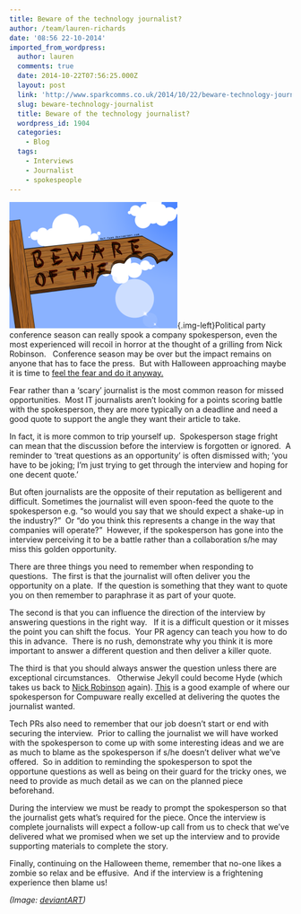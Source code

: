 ```yaml
---
title: Beware of the technology journalist?
author: /team/lauren-richards
date: '08:56 22-10-2014'
imported_from_wordpress:
  author: lauren
  comments: true
  date: 2014-10-22T07:56:25.000Z
  layout: post
  link: 'http://www.sparkcomms.co.uk/2014/10/22/beware-technology-journalist/'
  slug: beware-technology-journalist
  title: Beware of the technology journalist?
  wordpress_id: 1904
  categories:
    - Blog
  tags:
    - Interviews
    - Journalist
    - spokespeople
---
```


![beware_of_the____](beware_of_the____-300x225.png){.img-left}Political party conference season can really spook a company spokesperson, even the most experienced will recoil in horror at the thought of a grilling from Nick Robinson.   Conference season may be over but the impact remains on anyone that has to face the press.  But with Halloween approaching maybe it is time to [feel the fear and do it anyway.](http://www.susanjeffers.com/home/detailtemplate.cfm?catID=2234)

Fear rather than a ‘scary’ journalist is the most common reason for missed opportunities.  Most IT journalists aren’t looking for a points scoring battle with the spokesperson, they are more typically on a deadline and need a good quote to support the angle they want their article to take. 

In fact, it is more common to trip yourself up.  Spokesperson stage fright can mean that the discussion before the interview is forgotten or ignored.  A reminder to ‘treat questions as an opportunity’ is often dismissed with; ‘you have to be joking; I’m just trying to get through the interview and hoping for one decent quote.’ 

But often journalists are the opposite of their reputation as belligerent and difficult. Sometimes the journalist will even spoon-feed the quote to the spokesperson e.g. “so would you say that we should expect a shake-up in the industry?”  Or “do you think this represents a change in the way that companies will operate?”  However, if the spokesperson has gone into the interview perceiving it to be a battle rather than a collaboration s/he may miss this golden opportunity. 

There are three things you need to remember when responding to questions.  The first is that the journalist will often deliver you the opportunity on a plate.  If the question is something that they want to quote you on then remember to paraphrase it as part of your quote.

The second is that you can influence the direction of the interview by answering questions in the right way.   If it is a difficult question or it misses the point you can shift the focus.  Your PR agency can teach you how to do this in advance.  There is no rush, demonstrate why you think it is more important to answer a different question and then deliver a killer quote. 

The third is that you should always answer the question unless there are exceptional circumstances.   Otherwise Jekyll could become Hyde (which takes us back to [Nick Robinson](https://www.youtube.com/watch?v=yTXYlJNZ7tU) again). [This](http://www.computing.co.uk/ctg/news/2376908/bmc-software-compuware-and-now-tibco-why-are-more-and-more-software-companies-being-taken-over-by-private-equity) is a good example of where our spokesperson for Compuware really excelled at delivering the quotes the journalist wanted.    

Tech PRs also need to remember that our job doesn’t start or end with securing the interview.  Prior to calling the journalist we will have worked with the spokesperson to come up with some interesting ideas and we are as much to blame as the spokesperson if s/he doesn’t deliver what we’ve offered.  So in addition to reminding the spokesperson to spot the opportune questions as well as being on their guard for the tricky ones, we need to provide as much detail as we can on the planned piece beforehand. 

During the interview we must be ready to prompt the spokesperson so that the journalist gets what’s required for the piece. Once the interview is complete journalists will expect a follow-up call from us to check that we’ve delivered what we promised when we set up the interview and to provide supporting materials to complete the story. 

Finally, continuing on the Halloween theme, remember that no-one likes a zombie so relax and be effusive.  And if the interview is a frightening experience then blame us!

_(Image: [deviantART](http://rey-yaro.deviantart.com/art/Beware-of-the-180587693))_
